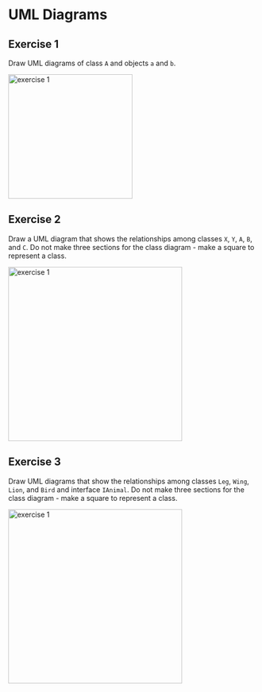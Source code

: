 # UML Diagrams

## Exercise 1

Draw UML diagrams of class `A` and objects `a` and `b`.

<img height="250px" src="https://i.imgur.com/bpUz7ke.png" alt="exercise 1">

## Exercise 2

Draw a UML diagram that shows the relationships among classes `X`, `Y`, `A`, `B`, and `C`. Do not make three sections
for the class diagram - make a square to represent a class.

<img height="350px" src="https://i.imgur.com/WxjSYvz.png" alt="exercise 1">

## Exercise 3

Draw UML diagrams that show the relationships among classes `Leg`, `Wing`, `Lion`, and `Bird` and interface `IAnimal`.
Do not make three sections for the class diagram - make a square to represent a class.

<img height="350px" src="https://i.imgur.com/6PN8yXr.png" alt="exercise 1">